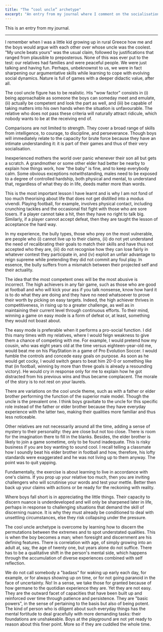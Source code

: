 ```yaml
---
title: "The “cool uncle” archetype"
excerpt: "An entry from my journal where I comment on the socialisation of boys and what mental qualities allow them to grow into men."
---
```


This is an entry from my journal.

* * *

I remember when I was a little kid growing up in rural Greece how me and the boys would argue with each other over whose uncle was the coolest. "My uncle beats yours" was the usual claim, followed by justifications that ranged from plausible to preposterous. None of this was ever put to the test: our relatives had families and were peaceful people. We were just talking and having fun. Perhaps, unbeknownst to us, we were in fact sharpening our argumentative skills while learning to cope with evolving social dynamics. Nature is full of games with a deeper didactic value, after all.

The cool uncle figure has to be realistic. His "wow factor" consists in (i) being approachable as someone the boys can someday meet and emulate, (ii) actually be competent and look the part as well, and (iii) be capable of taking matters into his own hands when the situation is unfavourable. The relative who does not pass these criteria will naturally attract ridicule, which nobody wants to be at the receiving end of.

Comparisons are not limited to strength. They cover a broad range of skills from intelligence, to courage, to discipline, and perseverance. Though boys will immediately relate to the capacity for brute force because they have an intimate understanding it: it is part of their games and thus of their very socialisation.

Inexperienced mothers the world over panic whenever their son all but gets a scratch. A grandmother or some other elder had better be nearby to explain how things work, how "the baby" is fine, and to keep everybody calm. Some obvious exceptions notwithstanding, males need to be exposed to a degree of controlled hardship, both physical and mental, to understand that, regardless of what they do in life, deeds matter more than words.

This is the most important lesson I have learnt and is why I am not fond of too much theorising about life that does not get distilled into a modus vivendi. Playing football, for example, involves physical contact, including crunching tackles and the occasional fist fight with those who are sore losers. If a player cannot take a hit, then they have no right to talk big. Similarly, if a player cannot accept defeat, then they are taught the lesson of acceptance the hard way.

In my experience, the bully types, those who prey on the most vulnerable, are people who (i) cannot live up to their claims, (ii) do not yet understand the need of recalibrating their goals to match their skills and have thus not accepted who they are, (iii) do not recognise how they can lose fairly in whatever contest they participate in, and (iv) exploit an unfair advantage to reign supreme while pretending they did not commit any foul play. In essence, the bully suffers from a mismatch between their projected self and their actuality.

The idea that the most competent ones will be the most abusive is incorrect. The high achievers in any fair game, such as those who are good at football and who will kick your ass if you talk nonsense, know how hard it is to do what they are doing and they have no need whatsoever to prove their worth by picking on easy targets. Indeed, the high achiever thrives in competitiveness, in rising up to a greater challenge, as well as in maintaining their current level through continuous efforts. To their mind, winning a game on easy mode is a form of defeat or, at least, something they would not boast about.

The easy mode is preferable when it performs a pro-social function. I did this many times with my relatives, where I would feign weakness to give them a chance of competing with me. For example, I would pretend how my cousin, who was eight years old at the time versus eighteen-year-old me, would beat me on his PlayStation in a game of Pro Evolution Soccer. I would fumble the controls and concede easy goals on purpose. As soon as he would get cocky, I would switch gears to beat him 20-0 or something like that (in football, winning by more than three goals is already a resounding victory). He would cry in response only for me to explain how he got distracted from his previous wins and thus became complacent. The morale of the story is to not rest on your laurels.

There are variations on the cool uncle theme, such as with a father or elder brother performing the function of the superior male model. Though the uncle is the prevalent one. I think boys gravitate to the uncle for this specific role instead of the father or elder brother because they have everyday experience with the latter two, making their qualities more familiar and thus less noticeable.

Other relatives are not necessarily around all the time, adding a sense of mystery to their personality: they are close but not too close. There is room for the imagination there to fill in the blanks. Besides, the elder brother is likely to join a game sometime, only to be found inadequate. This is risky business if you are boy wanting to sound cool. I recall telling a classmate how I soundly beat his elder brother in football and how, therefore, his lofty standards were exaggerated and he was not living up to them anyway. The point was to quit yapping.

Fundamentally, the exercise is about learning to live in accordance with one's claims. If you prop up your relative too much, then you are inviting challengers who will scrutinise your words and test your mettle. Better then back up your claims with actions or be ready for the reckoning with reality.

Where boys fall short is in appreciating the little things. Their capacity to discern nuance is underdeveloped and will only be sharpened later in life, perhaps in response to challenging situations that demand the skill of discerning nuance. It is why they must already be conditioned to deal with unsettling circumstances, else they risk collapsing under the pressure.

The cool uncle archetype is overcome by learning how to discern the permutations between the extremes and to spot understated qualities. This is when the boy becomes a man; when foresight and discernment are his defining features. There is correlation with age, of simply growing into an adult at, say, the age of twenty one, but years alone do not suffice. There has to be a qualitative shift in the person's mental side, which happens through the accumulation of diverse experiences combined with self reflection.

We do not call somebody a "badass" for waking up early each day, for example, or for always showing up on time, or for not going paranoid in the face of uncertainty. No! In a sense, we take those for granted because of how germane to the quotidian experience they are. Yet they are not easy. They are the outward facet of capacities that have been built up and reinforced over time through patience and persistence. They are "basic powers", in the sense of pertaining to the basis but also of being potent. The kind of person who is diligent about such everyday things has the mental fortitude to deal gracefully with more demanding tasks: their foundations are unshakeable. Boys at the playground are not yet ready to reason about this finer point. More so if they are cuddled the whole time.
